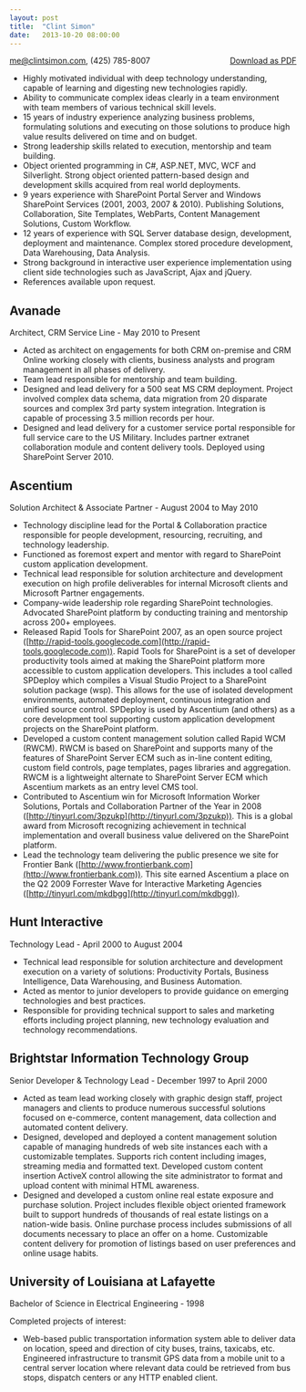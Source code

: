 ```yaml
---
layout: post
title:  "Clint Simon"
date:   2013-10-20 08:00:00
---
```


<div style="float: right"><a href="http://pdfmyurl.com?url=www.techhike.net/resume.html&amp;--filename=Clint%20Simon%20Resume.pdf">Download as PDF</a></div>

[me@clintsimon.com](mailto:me@clintsimon.com), (425) 785-8007

* Highly motivated individual with deep technology understanding, capable of learning and digesting new technologies rapidly.
* Ability to communicate complex ideas clearly in a team environment with team members of various technical skill levels.
* 15 years of industry experience analyzing business problems, formulating solutions and executing on those solutions to produce high value results delivered on time and on budget.
* Strong leadership skills related to execution, mentorship and team building.
* Object oriented programming in C#, ASP.NET, MVC, WCF and Silverlight. Strong object oriented pattern-based design and development skills acquired from real world deployments.
* 9 years experience with SharePoint Portal Server and Windows SharePoint Services (2001, 2003, 2007 & 2010). Publishing Solutions, Collaboration, Site Templates, WebParts, Content Management Solutions, Custom Workflow.
* 12 years of experience with SQL Server database design, development, deployment and maintenance. Complex stored procedure development, Data Warehousing, Data Analysis.
* Strong background in interactive user experience implementation using client side technologies such as JavaScript, Ajax and jQuery.
* References available upon request.

## Avanade
Architect, CRM Service Line - May 2010 to Present

* Acted as architect on engagements for both CRM on-premise and CRM Online working closely with clients, business analysts and program management in all phases of delivery.
* Team lead responsible for mentorship and team building.
* Designed and lead delivery for a 500 seat MS CRM deployment. Project involved complex data schema, data migration from 20 disparate sources and complex 3rd party system integration. Integration is capable of processing 3.5 million records per hour.
* Designed and lead delivery for a customer service portal responsible for full service care to the US Military. Includes partner extranet collaboration module and content delivery tools. Deployed using SharePoint Server 2010.


## Ascentium
Solution Architect & Associate Partner - August 2004 to May 2010

* Technology discipline lead for the Portal & Collaboration practice responsible for people development, resourcing, recruiting, and technology leadership.
* Functioned as foremost expert and mentor with regard to SharePoint custom application development.
* Technical lead responsible for solution architecture and development execution on high profile deliverables for internal Microsoft clients and Microsoft Partner engagements.
* Company-wide leadership role regarding SharePoint technologies. Advocated SharePoint platform by conducting training and mentorship across 200+ employees.
* Released Rapid Tools for SharePoint 2007, as an open source project ([http://rapid-tools.googlecode.com](http://rapid-tools.googlecode.com)). Rapid Tools for SharePoint is a set of developer productivity tools aimed at making the SharePoint platform more accessible to custom application developers. This includes a tool called SPDeploy which compiles a Visual Studio Project to a SharePoint solution package (wsp). This allows for the use of isolated development environments, automated deployment, continuous integration and unified source control. SPDeploy is used by Ascentium (and others) as a core development tool supporting custom application development projects on the SharePoint platform.
* Developed a custom content management solution called Rapid WCM (RWCM).  RWCM is based on SharePoint and supports many of the features of SharePoint Server ECM such as in-line content editing, custom field controls, page templates, pages libraries and aggregation. RWCM is a lightweight alternate to SharePoint Server ECM which Ascentium markets as an entry level CMS tool.
* Contributed to Ascentium win for Microsoft Information Worker Solutions, Portals and Collaboration Partner of the Year in 2008 ([http://tinyurl.com/3pzukp](http://tinyurl.com/3pzukp)). This is a global award from Microsoft recognizing achievement in technical implementation and overall business value delivered on the SharePoint platform.
* Lead the technology team delivering the public presence we site for Frontier Bank ([http://www.frontierbank.com](http://www.frontierbank.com)). This site earned Ascentium a place on the Q2 2009 Forrester Wave for Interactive Marketing Agencies ([http://tinyurl.com/mkdbgg](http://tinyurl.com/mkdbgg)).


## Hunt Interactive
Technology Lead - April 2000 to August 2004

* Technical lead responsible for solution architecture and development execution on a variety of solutions: Productivity Portals, Business Intelligence, Data Warehousing, and Business Automation.
* Acted as mentor to junior developers to provide guidance on emerging technologies and best practices.
* Responsible for providing technical support to sales and marketing efforts including project planning, new technology evaluation and technology recommendations.

## Brightstar Information Technology Group
Senior Developer & Technology Lead - December 1997 to April 2000

* Acted as team lead working closely with graphic design staff, project managers and clients to produce numerous successful solutions focused on e-commerce, content management, data collection and automated content delivery.
* Designed, developed and deployed a content management solution capable of managing hundreds of web site instances each with a customizable templates. Supports rich content including images, streaming media and formatted text. Developed custom content insertion ActiveX control allowing the site administrator to format and upload content with minimal HTML awareness.
* Designed and developed a custom online real estate exposure and purchase solution. Project includes flexible object oriented framework built to support hundreds of thousands of real estate listings on a nation-wide basis. Online purchase process includes submissions of all documents necessary to place an offer on a home. Customizable content delivery for promotion of listings based on user preferences and online usage habits. 


## University of Louisiana at Lafayette
Bachelor of Science in Electrical Engineering - 1998

Completed projects of interest:

* Web-based public transportation information system able to deliver data on location, speed and direction of city buses, trains, taxicabs, etc. Engineered infrastructure to transmit GPS data from a mobile unit to a central server location where relevant data could be retrieved from bus stops, dispatch centers or any HTTP enabled client.


